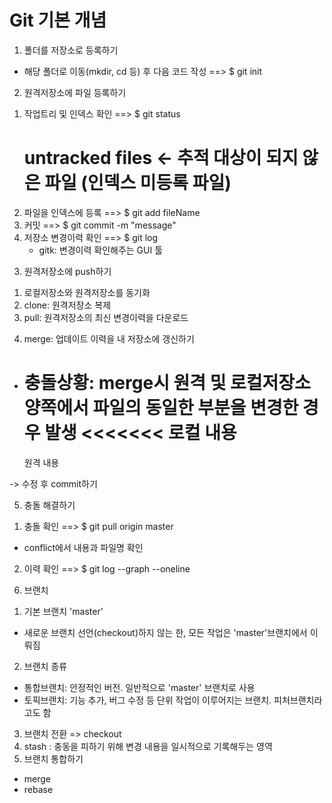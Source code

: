 # Git 기본 개념
1. 폴더를 저장소로 등록하기
- 해당 폴더로 이동(mkdir, cd 등) 후 다음 코드 작성 ==>  $ git init

2. 원격저장소에 파일 등록하기
1) 작업트리 및 인덱스 확인  ==>  $ git status
    # untracked files <- 추적 대상이 되지 않은 파일 (인덱스 미등록 파일)
2) 파일을 인덱스에 등록  ==> $ git add fileName
3) 커밋  ==> $ git commit -m "message"
4) 저장소 변경이력 확인  ==> $ git log
   - gitk: 변경이력 확인해주는 GUI 툴

3. 원격저장소에 push하기
1) 로컬저장소와 원격저장소를 동기화
2) clone: 원격저장소 복제
3) pull: 원격저장소의 최신 변경이력을 다운로드

4. merge: 업데이트 이력을 내 저장소에 갱신하기
- 충돌상황: merge시 원격 및 로컬저장소 양쪽에서 파일의 동일한 부분을 변경한 경우 발생
    <<<<<<<
    로컬 내용
    ========
    원격 내용
    >>>>>>>
-> 수정 후 commit하기

5. 충돌 해결하기 
1) 충돌 확인 ==> $ git pull origin master
- conflict에서 내용과 파일명 확인
2) 이력 확인 ==> $ git log --graph --oneline

6. 브랜치
1) 기본 브랜치 'master'
- 새로운 브랜치 선언(checkout)하지 않는 한, 모든 작업은 'master'브랜치에서 이뤄짐
2) 브랜치 종류
- 통합브랜치: 안정적인 버전. 일반적으로 'master' 브랜치로 사용
- 토픽브랜치: 기능 추가, 버그 수정 등 단위 작업이 이루어지는 브랜치. 피처브랜치라고도 함
3) 브랜치 전환 => checkout
4) stash : 충동을 피하기 위해 변경 내용을 일시적으로 기록해두는 영역
5) 브랜치 통합하기
- merge
- rebase

